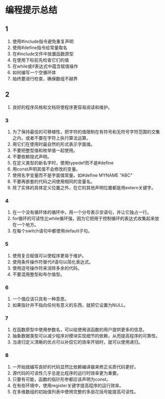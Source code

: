# 编程提示总结

## 1
1. 使用#include指令避免重复声明
2. 使用#define指令给常量取名
3. 在#include文件中放置函数原型
4. 在使用下标前先检查它们的值
5. 在while或if表达式中蕴含赋值操作
6. 如何编写一个空循环体
7. 始终要进行检查，确保数组不越界


## 2
1. 良好的程序风格和文档将使程序更容易阅读和维护。


### 3
1. 为了保持最佳的可移植性，把字符的值限制在有符号和无符号字符范围的交集之内，或者不要在字符上执行算法运算。
2. 用它们在使用时最自然的形式表示字面值。
3. 不要把整型值和枚举值一起使用。
4. 不要依赖隐式声明。
5. 在定义类型的新名字时，使用typedef而不是#define
6. 用const声明其值不会修改的变量。
7. 使用名字变量而不是字面值常量。如#define MYNAME "ABC"
8. 不要再嵌套的代码之间使用相同的变量名。
9. 除了实体的具体定义位置之外，在它的其他声明位置都是用extern关键字。


### 4
1. 在一个没有循环体的循环中，用一个分号表示空语句，并让它独占一行。
2. for循环的可读性比while循环强，因为它把用于控制循环的表达式收集起来放在一个地方。
3. 在每个switch语句中都使用default子句。


### 5
1. 使用复合赋值可以使程序更易于维护。
2. 使用条件操作符替代if语句以简化表达式。
3. 使用逗号操作符来消除多余的代码。
4. 不要混用整型和布尔值型。


### 6
1. 一个值应该只具有一种意思。
2. 如果指针并不指向任何有意义的东西，就把它设置为NULL。


### 7
1. 在函数原型中使用参数名，可以给使用该函数的用户提供更多的信息。
2. 抽象数据类型可以减少程序对模块实现细节的依赖，从而提高程序的可靠性。
3. 当递归定义清晰的优点可以补偿它的效率开销时，就可以使用递归。


### 8
1. 一开始就编写良好的代码显然比依赖编译器来修正劣质代码更好。
2. 源代码的可读性几乎总是比程序的运行时效率更为重要。
3. 只要有可能，函数的指针形参都应该声明为const。
4. 在有些环境中，使用register关键字提高程序的运行效率。
5. 在多维数组的初始值列表中使用完整的多层花括号能提高可读性。
